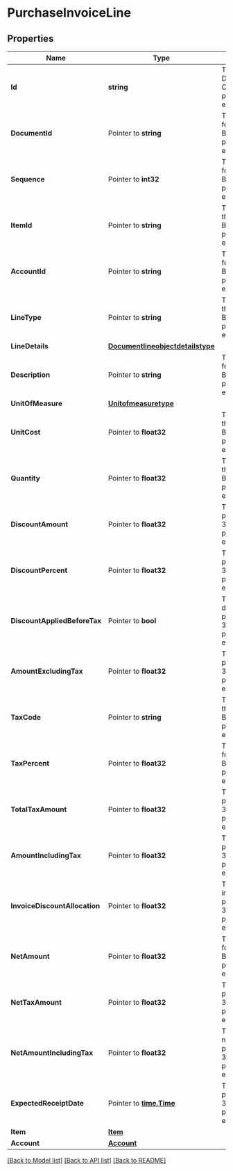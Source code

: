 # PurchaseInvoiceLine

## Properties

Name | Type | Description | Notes
------------ | ------------- | ------------- | -------------
**Id** | **string** | The id property for the Dynamics 365 Business Central purchaseInvoiceLine entity | [optional] 
**DocumentId** | Pointer to **string** | The documentId property for the Dynamics 365 Business Central purchaseInvoiceLine entity | [optional] 
**Sequence** | Pointer to **int32** | The sequence property for the Dynamics 365 Business Central purchaseInvoiceLine entity | [optional] 
**ItemId** | Pointer to **string** | The itemId property for the Dynamics 365 Business Central purchaseInvoiceLine entity | [optional] 
**AccountId** | Pointer to **string** | The accountId property for the Dynamics 365 Business Central purchaseInvoiceLine entity | [optional] 
**LineType** | Pointer to **string** | The lineType property for the Dynamics 365 Business Central purchaseInvoiceLine entity | [optional] 
**LineDetails** | [**Documentlineobjectdetailstype**](documentlineobjectdetailstype.md) |  | [optional] 
**Description** | Pointer to **string** | The description property for the Dynamics 365 Business Central purchaseInvoiceLine entity | [optional] 
**UnitOfMeasure** | [**Unitofmeasuretype**](unitofmeasuretype.md) |  | [optional] 
**UnitCost** | Pointer to **float32** | The unitCost property for the Dynamics 365 Business Central purchaseInvoiceLine entity | [optional] 
**Quantity** | Pointer to **float32** | The quantity property for the Dynamics 365 Business Central purchaseInvoiceLine entity | [optional] 
**DiscountAmount** | Pointer to **float32** | The discountAmount property for the Dynamics 365 Business Central purchaseInvoiceLine entity | [optional] 
**DiscountPercent** | Pointer to **float32** | The discountPercent property for the Dynamics 365 Business Central purchaseInvoiceLine entity | [optional] 
**DiscountAppliedBeforeTax** | Pointer to **bool** | The discountAppliedBeforeTax property for the Dynamics 365 Business Central purchaseInvoiceLine entity | [optional] 
**AmountExcludingTax** | Pointer to **float32** | The amountExcludingTax property for the Dynamics 365 Business Central purchaseInvoiceLine entity | [optional] 
**TaxCode** | Pointer to **string** | The taxCode property for the Dynamics 365 Business Central purchaseInvoiceLine entity | [optional] 
**TaxPercent** | Pointer to **float32** | The taxPercent property for the Dynamics 365 Business Central purchaseInvoiceLine entity | [optional] 
**TotalTaxAmount** | Pointer to **float32** | The totalTaxAmount property for the Dynamics 365 Business Central purchaseInvoiceLine entity | [optional] 
**AmountIncludingTax** | Pointer to **float32** | The amountIncludingTax property for the Dynamics 365 Business Central purchaseInvoiceLine entity | [optional] 
**InvoiceDiscountAllocation** | Pointer to **float32** | The invoiceDiscountAllocation property for the Dynamics 365 Business Central purchaseInvoiceLine entity | [optional] 
**NetAmount** | Pointer to **float32** | The netAmount property for the Dynamics 365 Business Central purchaseInvoiceLine entity | [optional] 
**NetTaxAmount** | Pointer to **float32** | The netTaxAmount property for the Dynamics 365 Business Central purchaseInvoiceLine entity | [optional] 
**NetAmountIncludingTax** | Pointer to **float32** | The netAmountIncludingTax property for the Dynamics 365 Business Central purchaseInvoiceLine entity | [optional] 
**ExpectedReceiptDate** | Pointer to [**time.Time**](time.Time.md) | The expectedReceiptDate property for the Dynamics 365 Business Central purchaseInvoiceLine entity | [optional] 
**Item** | [**Item**](item.md) |  | [optional] 
**Account** | [**Account**](account.md) |  | [optional] 

[[Back to Model list]](../README.md#documentation-for-models) [[Back to API list]](../README.md#documentation-for-api-endpoints) [[Back to README]](../README.md)


